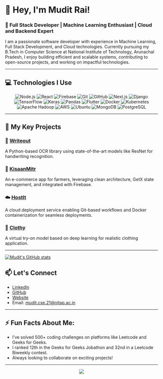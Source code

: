 # 👋 Hey, I'm Mudit Rai!

### 🚀 Full Stack Developer | Machine Learning Enthusiast | Cloud and Backend Expert

I am a passionate software developer with experience in Machine Learning, Full Stack Development, and Cloud technologies. Currently pursuing my B.Tech in Computer Science at National Institute of Technology, Arunachal Pradesh, I enjoy building efficient and scalable systems, contributing to open-source projects, and working on impactful technologies.

---

## 💻 Technologies I Use

<div align="center">
  <img src="https://img.shields.io/badge/Node.js-339933?style=for-the-badge&logo=node-dot-js&logoColor=white" alt="Node.js" style="animation:bounce 2s infinite;" />
  <img src="https://img.shields.io/badge/React-20232A?style=for-the-badge&logo=react&logoColor=61DAFB" alt="React" style="animation:bounce 2.1s infinite;" />
  <img src="https://img.shields.io/badge/Firebase-FFCA28?style=for-the-badge&logo=firebase&logoColor=black" alt="Firebase" style="animation:bounce 2.2s infinite;" />
  <img src="https://img.shields.io/badge/Git-F05032?style=for-the-badge&logo=git&logoColor=white" alt="Git" style="animation:bounce 2.3s infinite;" />
  <img src="https://img.shields.io/badge/GitHub-181717?style=for-the-badge&logo=github&logoColor=white" alt="GitHub" style="animation:bounce 2.4s infinite;" />
  <img src="https://img.shields.io/badge/Next.js-000000?style=for-the-badge&logo=next.js&logoColor=white" alt="Next.js" style="animation:bounce 2.5s infinite;" />
  <img src="https://img.shields.io/badge/Django-092E20?style=for-the-badge&logo=django&logoColor=white" alt="Django" style="animation:bounce 2.6s infinite;" />
  <img src="https://img.shields.io/badge/TensorFlow-FF6F00?style=for-the-badge&logo=tensorflow&logoColor=white" alt="TensorFlow" style="animation:bounce 2.7s infinite;" />
  <img src="https://img.shields.io/badge/Keras-D00000?style=for-the-badge&logo=keras&logoColor=white" alt="Keras" style="animation:bounce 2.8s infinite;" />
  <img src="https://img.shields.io/badge/Pandas-150458?style=for-the-badge&logo=pandas&logoColor=white" alt="Pandas" style="animation:bounce 2.9s infinite;" />
  <img src="https://img.shields.io/badge/Flutter-02569B?style=for-the-badge&logo=flutter&logoColor=white" alt="Flutter" style="animation:bounce 3s infinite;" />
  <img src="https://img.shields.io/badge/Docker-2496ED?style=for-the-badge&logo=docker&logoColor=white" alt="Docker" style="animation:bounce 3.1s infinite;" />
  <img src="https://img.shields.io/badge/Kubernetes-326CE5?style=for-the-badge&logo=kubernetes&logoColor=white" alt="Kubernetes" style="animation:bounce 3.2s infinite;" />
  <img src="https://img.shields.io/badge/Apache%20Hadoop-66CCFF?style=for-the-badge&logo=apache-hadoop&logoColor=black" alt="Apache Hadoop" style="animation:bounce 3.3s infinite;" />
  <img src="https://img.shields.io/badge/AWS-232F3E?style=for-the-badge&logo=amazon-aws&logoColor=white" alt="AWS" style="animation:bounce 3.4s infinite;" />
  <img src="https://img.shields.io/badge/Ubuntu-E95420?style=for-the-badge&logo=ubuntu&logoColor=white" alt="Ubuntu" style="animation:bounce 3.5s infinite;" />
  <img src="https://img.shields.io/badge/MongoDB-47A248?style=for-the-badge&logo=mongodb&logoColor=white" alt="MongoDB" style="animation:bounce 3.6s infinite;" />
  <img src="https://img.shields.io/badge/PostgreSQL-336791?style=for-the-badge&logo=postgresql&logoColor=white" alt="PostgreSQL" style="animation:bounce 3.7s infinite;" />
</div>

---

## 🌟 My Key Projects

### 📄 [Writeout](https://github.com/Mudit2003/Writeout)
A Python-based OCR library using state-of-the-art models like ResNet for handwriting recognition.

### 🛒 [KisaanMitr](https://github.com/Mudit2003/KisaanMitr)
An e-commerce app for farmers, leveraging clean architecture, GetX state management, and integrated with Firebase.

### ☁️ [HostIt](https://github.com/Mudit2003/HostIt)
A cloud deployment service enabling Git-based workflows and Docker containerization for seamless deployments.

### 🧥 [Clothy](https://github.com/Mudit2003/Clothy)
A virtual try-on model based on deep learning for realistic clothing application.

---

[![Mudit's GitHub stats](https://github-readme-stats.vercel.app/api?username=Mudit2003)](https://github.com/anuraghazra/github-readme-stats)

## 📫 Let's Connect

- [LinkedIn](https://linkedin.com/in/muditrai03)
- [GitHub](https://github.com/Mudit2003)
- [Website](https://meetmudit.vercel.app/)
- Email: [mudit.cse.21@nitap.ac.in](mailto:mudit.cse.21@nitap.ac.in)

---

## ⚡ Fun Facts About Me:
- I’ve solved 500+ coding challenges on platforms like Leetcode and Geeks for Geeks.
- I ranked 12th in the Geeks for Geeks Jobathon and 32nd in a Leetcode Biweekly contest.
- Always looking to collaborate on exciting projects!

---

<div align="center">
  <img src="https://img.shields.io/badge/Let's%20Code!-yellow?style=for-the-badge" />
</div>
